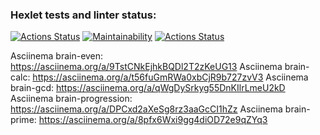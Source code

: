 ### Hexlet tests and linter status:
[![Actions Status](https://github.com/shadowaion/php-project-lvl1/workflows/hexlet-check/badge.svg)](https://github.com/shadowaion/php-project-lvl1/actions)
[![Maintainability](https://api.codeclimate.com/v1/badges/a99a88d28ad37a79dbf6/maintainability)](https://codeclimate.com/github/codeclimate/codeclimate/maintainability)
[![Actions Status](https://github.com/shadowaion/php-project-lvl1/workflows/PHP%20CI/badge.svg)](https://github.com/shadowaion/php-project-lvl1/actions)

Asciinema brain-even: https://asciinema.org/a/9TstCNkEjhkBQDl2T2zKeUG13
Asciinema brain-calc: https://asciinema.org/a/t56fuGmRWa0xbCjR9b727zvV3
Asciinema brain-gcd: https://asciinema.org/a/qWgDySrkyg55DnKIlrLmeU2kD
Asciinema brain-progression: https://asciinema.org/a/DPCxd2aXeSg8rz3aaGcCI1hZz
Asciinema brain-prime: https://asciinema.org/a/8pfx6Wxi9gg4diOD72e9qZYq3
